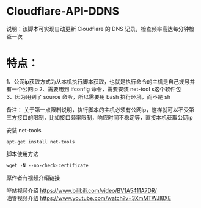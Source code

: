 # Cloudflare-API-DDNS 
说明：该脚本可实现自动更新 Cloudflare 的 DNS 记录，检查频率高达每分钟检查一次 

# 特点： 
1、公网ip获取方式为从本机执行脚本获取，也就是执行命令的主机是自己拨号并有一个公网ip 
2、需要用到 ifconfig 命令，需要安装 net-tool s这个软件包  
3、因为用到了 source 命令，所以需要用 bash 执行环境，而不是 sh
     
备注： 关于第一点限制说明，执行脚本的主机必须有公网ip，这样就可以不受第三方接口的限制，比如接口频率限制，响应时间不稳定等，直接本机获取公网ip  
  
安装 net-tools  
  
```
apt-get install net-tools 
```

脚本使用方法

```
wget -N --no-check-certificate  
```

原作者有视频介绍链接

哔站视频介绍 https://www.bilibili.com/video/BV1A5411A7DR/  
油管视频介绍 https://www.youtube.com/watch?v=3XmMTWJI8XE   
